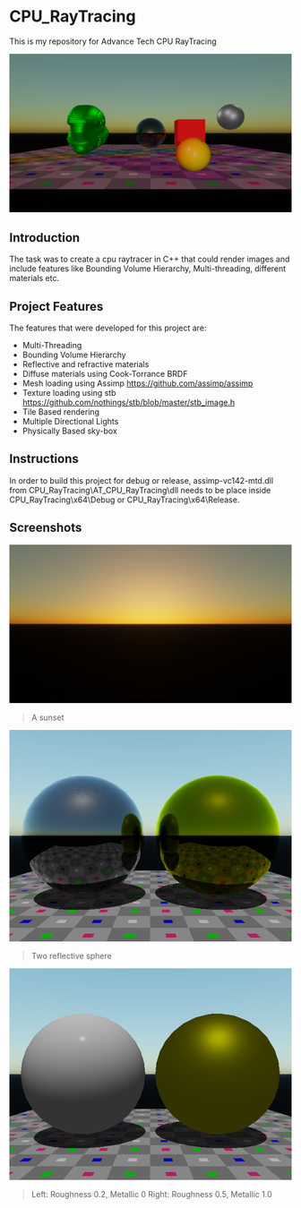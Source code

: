 # CPU_RayTracing
This is my repository for Advance Tech CPU RayTracing

![Image](https://github.com/kieranbow/CPU_RayTracing/blob/main/Images/Image.png)

## Introduction
The task was to create a cpu raytracer in C++ that could render images and include features like Bounding Volume Hierarchy, Multi-threading, different materials etc.

## Project Features
The features that were developed for this project are:
- Multi-Threading
- Bounding Volume Hierarchy
- Reflective and refractive materials
- Diffuse materials using Cook-Torrance BRDF
- Mesh loading using Assimp https://github.com/assimp/assimp
- Texture loading using stb https://github.com/nothings/stb/blob/master/stb_image.h
- Tile Based rendering
- Multiple Directional Lights
- Physically Based sky-box

## Instructions
In order to build this project for debug or release, assimp-vc142-mtd.dll from CPU_RayTracing\AT_CPU_RayTracing\dll needs to be place inside CPU_RayTracing\x64\Debug or CPU_RayTracing\x64\Release.

## Screenshots
![Sunset](https://github.com/kieranbow/CPU_RayTracing/blob/main/Images/sunset.png)
> A sunset

![reflect](https://github.com/kieranbow/CPU_RayTracing/blob/main/Images/Reflective%20model.png)
> Two reflective sphere

![Cook](https://github.com/kieranbow/CPU_RayTracing/blob/main/Images/Cook%20Model.png)
> Left: Roughness 0.2, Metallic 0
> Right: Roughness 0.5, Metallic 1.0
